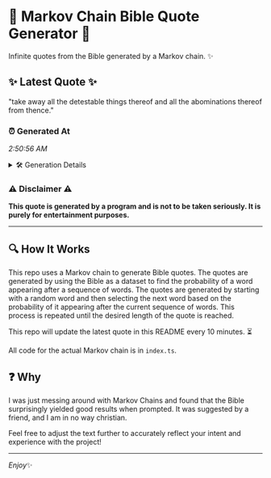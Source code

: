 # 📖 Markov Chain Bible Quote Generator 📖

Infinite quotes from the Bible generated by a Markov chain. ✨

## ✨ Latest Quote ✨
"take away all the detestable things thereof and all the abominations thereof from thence."

### ⏰ Generated At
*2:50:56 AM*

<details>
    <summary>🛠️ Generation Details</summary>
    <p>
        <strong>🌱 Seed:</strong> take<br>
        <strong>🔄 Iterations:</strong> 13<br>
        <strong>📜 Context History:</strong><br>[ take ]: away<br>[ take, away ]: all<br>[ take, away, all ]: the<br>[ take, away, all, the ]: detestable<br>[ take, away, all, the, detestable ]: things<br>[ take, away, all, the, detestable, things ]: thereof<br>[ away, all, the, detestable, things, thereof ]: and<br>[ all, the, detestable, things, thereof, and ]: all<br>[ the, detestable, things, thereof, and, all ]: the<br>[ detestable, things, thereof, and, all, the ]: abominations<br>[ things, thereof, and, all, the, abominations ]: thereof<br>[ thereof, and, all, the, abominations, thereof ]: from<br>[ and, all, the, abominations, thereof, from ]: thence.<br>
    </p>
</details>

### ⚠️ Disclaimer ⚠️
**This quote is generated by a program and is not to be taken seriously. It is purely for entertainment purposes.**

---

## 🔍 How It Works

This repo uses a Markov chain to generate Bible quotes. The quotes are generated by using the Bible as a dataset to find the probability of a word appearing after a sequence of words. The quotes are generated by starting with a random word and then selecting the next word based on the probability of it appearing after the current sequence of words. This process is repeated until the desired length of the quote is reached.

This repo will update the latest quote in this README every 10 minutes. ⏳

All code for the actual Markov chain is in `index.ts`.

## ❓ Why

I was just messing around with Markov Chains and found that the Bible surprisingly yielded good results when prompted. 
It was suggested by a friend, and I am in no way christian.

Feel free to adjust the text further to accurately reflect your intent and experience with the project!

---

*Enjoy*✨
